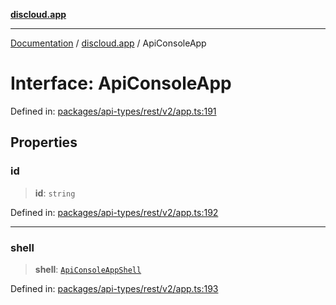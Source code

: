 [**discloud.app**](../README.md)

***

[Documentation](../../packages.md) / [discloud.app](../README.md) / ApiConsoleApp

# Interface: ApiConsoleApp

Defined in: [packages/api-types/rest/v2/app.ts:191](https://github.com/discloud/discloud.app/blob/8d6df0b18784d1a4408701ac8e6b9db44dbb7133/packages/api-types/rest/v2/app.ts#L191)

## Properties

### id

> **id**: `string`

Defined in: [packages/api-types/rest/v2/app.ts:192](https://github.com/discloud/discloud.app/blob/8d6df0b18784d1a4408701ac8e6b9db44dbb7133/packages/api-types/rest/v2/app.ts#L192)

***

### shell

> **shell**: [`ApiConsoleAppShell`](ApiConsoleAppShell.md)

Defined in: [packages/api-types/rest/v2/app.ts:193](https://github.com/discloud/discloud.app/blob/8d6df0b18784d1a4408701ac8e6b9db44dbb7133/packages/api-types/rest/v2/app.ts#L193)
